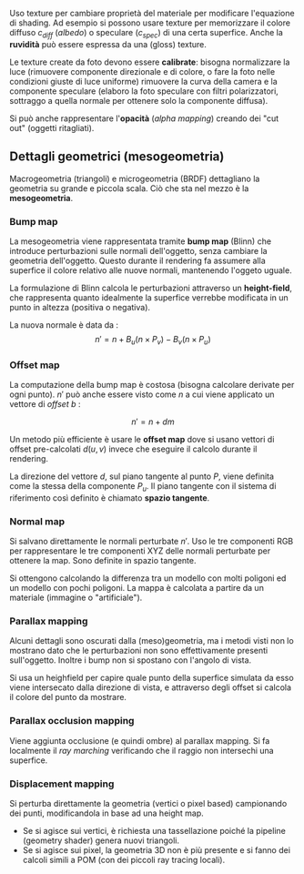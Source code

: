 Uso texture per cambiare proprietà del materiale per modificare l'equazione di shading.
Ad esempio si possono usare texture per memorizzare il colore diffuso $c_{diff}$ (*albedo*) o speculare ($c_{spec}$) di una certa superfice.
Anche la **ruvidità** può essere espressa da una (gloss) texture.

Le texture create da foto devono essere **calibrate**: bisogna normalizzare la luce (rimuovere componente direzionale e di colore, o fare la foto nelle condizioni giuste di luce uniforme) rimuovere la curva della camera e la componente speculare (elaboro la foto speculare con filtri polarizzatori, sottraggo a quella normale per ottenere solo la componente diffusa).

Si può anche rappresentare l'**opacità** (*alpha mapping*) creando dei "cut out" (oggetti ritagliati).

## Dettagli geometrici (mesogeometria)

Macrogeometria (triangoli) e microgeometria (BRDF) dettagliano la geometria su grande e piccola scala. Ciò che sta nel mezzo è la **mesogeometria**.

### Bump map

La mesogeometria viene rappresentata tramite **bump map** (Blinn) che introduce perturbazioni sulle normali dell'oggetto, senza cambiare la geometria dell'oggetto. Questo durante il rendering fa assumere alla superfice il colore relativo alle nuove normali, mantenendo l'oggeto uguale.

La formulazione di Blinn calcola le perturbazioni attraverso un **height-field**, che rappresenta quanto idealmente la superfice verrebbe modificata in un punto in altezza (positiva o negativa).

La nuova normale è data da :
$$n' = n + B_u(n \times P_v) - B_v(n \times P_u)$$

### Offset map

La computazione della bump map è costosa (bisogna calcolare derivate per ogni punto).
$n'$ può anche essere visto come $n$ a cui viene applicato un vettore di *offset* $b$ :

$$n' = n+dm$$

Un metodo più efficiente è usare le **offset map** dove si usano vettori di offset pre-calcolati $d(u,v)$ invece che eseguire il calcolo durante il rendering.

La direzione del vettore $d$, sul piano tangente al punto $P$, viene definita come la stessa della componente $P_u$. Il piano tangente con il sistema di riferimento così definito è chiamato **spazio tangente**.

### Normal map

Si salvano direttamente le normali perturbate $n'$. Uso le tre componenti RGB per rappresentare le tre componenti XYZ delle normali perturbate per ottenere la map. Sono definite in spazio tangente.

Si ottengono calcolando la differenza tra un modello con molti poligoni ed un modello con pochi poligoni. La mappa è calcolata a partire da un materiale (immagine o "artificiale").

### Parallax mapping

Alcuni dettagli sono oscurati dalla (meso)geometria, ma i metodi visti non lo mostrano dato che le perturbazioni non sono effettivamente presenti sull'oggetto. Inoltre i bump non si spostano con l'angolo di vista.

Si usa un heighfield per capire quale punto della superfice simulata da esso viene intersecato dalla direzione di vista, e attraverso degli offset si calcola il colore del punto da mostrare.

### Parallax occlusion mapping

Viene aggiunta occlusione (e quindi ombre) al parallax mapping. Si fa localmente il *ray marching* verificando che il raggio non intersechi una superfice.

### Displacement mapping

Si perturba direttamente la geometria (vertici o pixel based) campionando dei punti, modificandola in base ad una height map.

- Se si agisce sui vertici, è richiesta una tassellazione poiché la pipeline (geometry shader) genera nuovi triangoli.
- Se si agisce sui pixel, la geometria 3D non è più presente e si fanno dei calcoli simili a POM (con dei piccoli ray tracing locali).